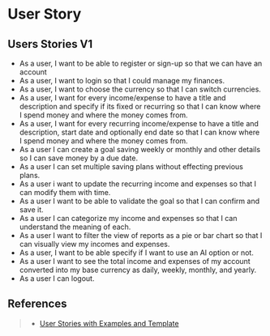 # User Story


## Users Stories V1

- As a user, I want to be able to register or sign-up so that we can have an account
- As a user, I want to login so that I could manage my finances.
- As a user, I want to choose the currency so that I can switch currencies.
- As a user, I want for every income/expense to have a title and description and specify if its fixed or recurring so that I can know where I spend money and where the money comes from.
- As a user, I want for every recurring income/expense to have a title and description, start date and optionally end date so that I can know where I spend money and where the money comes from.
- As a user I can create a goal saving weekly or monthly and other details so I can save money by a due date.
- As a user I can set multiple saving plans without effecting previous plans.
- As a user i want to update the recurring income and expenses so that I can modify them with time.
- As a user I want to be able to validate the goal so that I can confirm and save it.
- As a user I can categorize my income and expenses so that I can understand the meaning of each.
- As a user I want to filter the view of reports as a pie or bar chart so that I can visually view my incomes and expenses.
- As a user, I want to be able specify if I want to use an AI option or not.
- As a user I want to see the total income and expenses of my account converted into my base currency as daily, weekly, monthly, and yearly.
- As a user I can logout.


## References

>- [User Stories with Examples and Template](https://www.atlassian.com/agile/project-management/user-stories)
